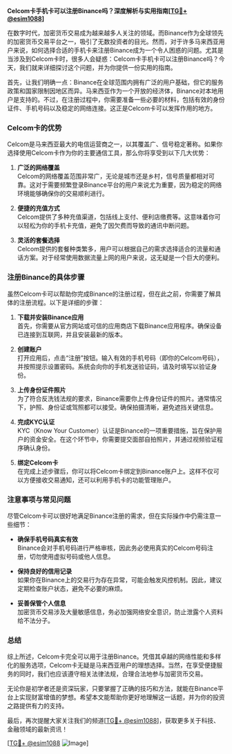 **Celcom卡手机卡可以注册Binance吗？深度解析与实用指南[[TG💪+ @esim1088](https://t.me/s/esim1088)]**

在数字时代，加密货币交易成为越来越多人关注的领域。而Binance作为全球领先的加密货币交易平台之一，吸引了无数投资者的目光。然而，对于许多马来西亚用户来说，如何选择合适的手机卡来注册Binance成为一个令人困惑的问题。尤其是当涉及到Celcom卡时，很多人会疑惑：Celcom卡手机卡可以注册Binance吗？今天，我们就来详细探讨这个问题，并为你提供一份实用的指南。

首先，让我们明确一点：Binance在全球范围内拥有广泛的用户基础，但它的服务政策和国家限制因地区而异。马来西亚作为一个开放的经济体，Binance对本地用户是支持的。不过，在注册过程中，你需要准备一些必要的材料，包括有效的身份证件、手机号码以及稳定的网络连接。这正是Celcom卡可以发挥作用的地方。

### Celcom卡的优势

Celcom是马来西亚最大的电信运营商之一，以其覆盖广、信号稳定著称。如果你选择使用Celcom卡作为你的主要通信工具，那么你将享受到以下几大优势：

1. **广泛的网络覆盖**  
   Celcom的网络覆盖范围非常广，无论是城市还是乡村，信号质量都相对可靠。这对于需要频繁登录Binance平台的用户来说尤为重要，因为稳定的网络环境能够确保你的交易顺利进行。

2. **便捷的充值方式**  
   Celcom提供了多种充值渠道，包括线上支付、便利店缴费等。这意味着你可以轻松为你的手机卡充值，避免了因欠费而导致的通讯中断问题。

3. **灵活的套餐选择**  
   Celcom提供的套餐种类繁多，用户可以根据自己的需求选择适合的流量和通话方案。对于经常使用数据流量上网的用户来说，这无疑是一个巨大的便利。

### 注册Binance的具体步骤

虽然Celcom卡可以帮助你完成Binance的注册过程，但在此之前，你需要了解具体的注册流程。以下是详细的步骤：

1. **下载并安装Binance应用**  
   首先，你需要从官方网站或可信的应用商店下载Binance应用程序。确保设备已连接到互联网，并且安装最新的版本。

2. **创建账户**  
   打开应用后，点击“注册”按钮。输入有效的手机号码（即你的Celcom号码），并按照提示设置密码。系统会向你的手机发送验证码，请及时填写以验证身份。

3. **上传身份证件照片**  
   为了符合反洗钱法规的要求，Binance需要你上传身份证件的照片。通常情况下，护照、身份证或驾照都可以接受。确保拍摄清晰，避免遮挡关键信息。

4. **完成KYC认证**  
   KYC（Know Your Customer）认证是Binance的一项重要措施，旨在保护用户的资金安全。在这个环节中，你需要提交面部自拍照片，并通过视频验证程序确认身份。

5. **绑定Celcom卡**  
   在完成上述步骤后，你可以将Celcom卡绑定到Binance账户上。这样不仅可以方便接收交易通知，还可以利用手机卡的功能管理账户。

### 注意事项与常见问题

尽管Celcom卡可以很好地满足Binance注册的需求，但在实际操作中仍需注意一些细节：

- **确保手机号码真实有效**  
  Binance会对手机号码进行严格审核，因此务必使用真实的Celcom号码注册，切勿使用虚拟号码或他人信息。

- **保持良好的信用记录**  
  如果你在Binance上的交易行为存在异常，可能会触发风控机制。因此，建议定期检查账户状态，避免不必要的麻烦。

- **妥善保管个人信息**  
  加密货币交易涉及大量敏感信息，务必加强网络安全意识，防止泄露个人资料给不法分子。

### 总结

综上所述，Celcom卡完全可以用于注册Binance。凭借其卓越的网络性能和多样化的服务选项，Celcom卡无疑是马来西亚用户的理想选择。当然，在享受便捷服务的同时，我们也应该遵守相关法律法规，合理合法地参与加密货币交易。

无论你是初学者还是资深玩家，只要掌握了正确的技巧和方法，就能在Binance平台上实现财富增值的梦想。希望本文能帮助你更好地理解这一话题，并为你的投资之路提供有力的支持。

最后，再次提醒大家关注我们的频道[[TG💪+ @esim1088](https://t.me/s/esim1088)]，获取更多关于科技、金融领域的最新资讯！  

[[TG💪+ @esim1088](https://t.me/s/esim1088) ![Image](https://i.postimg.cc/4NQfJmqS/Snipaste-2025-05-13-00-14-12.png)]